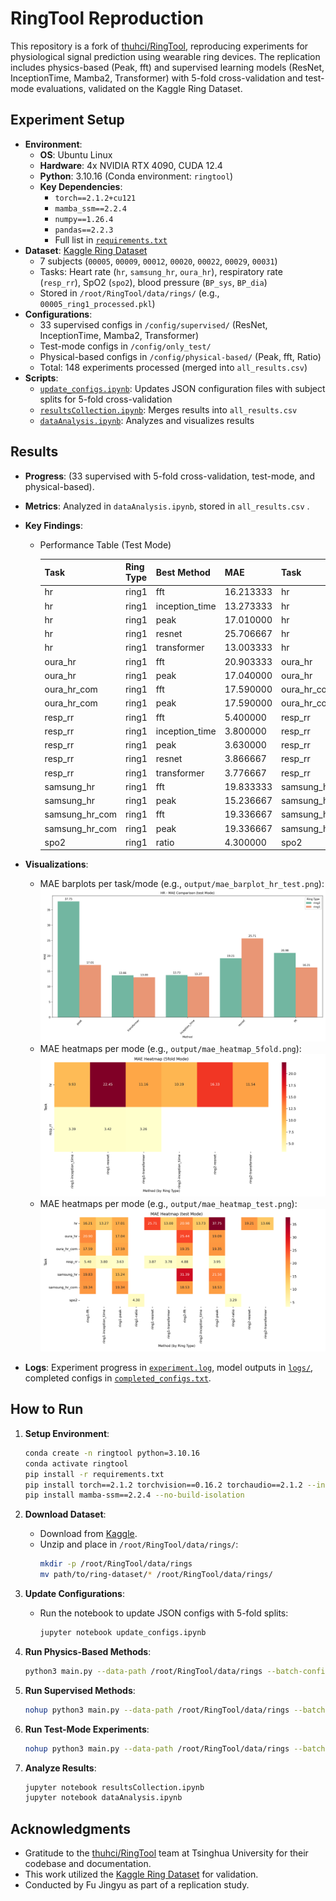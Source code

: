 # RingTool Reproduction

This repository is a fork of [thuhci/RingTool](https://github.com/thuhci/RingTool), reproducing experiments for physiological signal prediction using wearable ring devices. The replication includes physics-based (Peak, fft) and supervised learning models (ResNet, InceptionTime, Mamba2, Transformer) with 5-fold cross-validation and test-mode evaluations, validated on the Kaggle Ring Dataset.

## Experiment Setup

- **Environment**:
  - **OS**: Ubuntu Linux
  - **Hardware**: 4x NVIDIA RTX 4090, CUDA 12.4
  - **Python**: 3.10.16 (Conda environment: `ringtool`)
  - **Key Dependencies**:
    - `torch==2.1.2+cu121`
    - `mamba_ssm==2.2.4`
    - `numpy==1.26.4`
    - `pandas==2.2.3`
    - Full list in [`requirements.txt`](requirements.txt)
- **Dataset**: [Kaggle Ring Dataset](https://www.kaggle.com/datasets/ringdataset/ring-dataset)
  - 7 subjects (`00005`, `00009`, `00012`, `00020`, `00022`, `00029`, `00031`)
  - Tasks: Heart rate (`hr`, `samsung_hr`, `oura_hr`), respiratory rate (`resp_rr`), SpO2 (`spo2`), blood pressure (`BP_sys`, `BP_dia`)
  - Stored in `/root/RingTool/data/rings/` (e.g., `00005_ring1_processed.pkl`)
- **Configurations**:
  - 33 supervised configs in `/config/supervised/` (ResNet, InceptionTime, Mamba2, Transformer)
  - Test-mode configs in `/config/only_test/`
  - Physical-based configs in `/config/physical-based/` (Peak, fft, Ratio)
  - Total: 148 experiments processed (merged into `all_results.csv`)
- **Scripts**:
  - [`update_configs.ipynb`](update_configs.ipynb): Updates JSON configuration files with subject splits for 5-fold cross-validation
  - [`resultsCollection.ipynb`](resultsCollection.ipynb): Merges results into `all_results.csv`
  - [`dataAnalysis.ipynb`](dataAnalysis.ipynb): Analyzes and visualizes results

## Results

- **Progress**: (33 supervised with 5-fold cross-validation, test-mode, and physical-based).
- **Metrics**: Analyzed in `dataAnalysis.ipynb`, stored in `all_results.csv` .
- **Key Findings**:
  - Performance Table (Test Mode)

    | Task       | Ring Type | Best Method  | MAE       | Task       | Ring Type | Best Method  | MAE       |
    |------------|-----------|--------------|-----------|------------|-----------|--------------|-----------|
    | hr         | ring1     | fft          | 16.213333 | hr         | ring2     | fft          | 20.976667 |
    | hr         | ring1     | inception_time| 13.273333 | hr         | ring2     | inception_time| 13.733333 |
    | hr         | ring1     | peak         | 17.010000 | hr         | ring2     | peak         | 37.753333 |
    | hr         | ring1     | resnet       | 25.706667 | hr         | ring2     | resnet       | 19.213334 |
    | hr         | ring1     | transformer  | 13.003333 | hr         | ring2     | transformer  | 13.660000 |
    | oura_hr    | ring1     | fft          | 20.903333 | oura_hr    | ring2     | fft          | 25.443333 |
    | oura_hr    | ring1     | peak         | 17.040000 | oura_hr    | ring2     | peak         | 19.093333 |
    | oura_hr_com| ring1     | fft          | 17.590000 | oura_hr_com| ring2     | fft          | 19.350000 |
    | oura_hr_com| ring1     | peak         | 17.590000 | oura_hr_com| ring2     | peak         | 19.350000 |
    | resp_rr    | ring1     | fft          | 5.400000  | resp_rr    | ring2     | fft          | 4.875000  |
    | resp_rr    | ring1     | inception_time| 3.800000  | resp_rr    | ring2     | inception_time| 3.953333  |
    | resp_rr    | ring1     | peak         | 3.630000  | resp_rr    | ring2     | peak         | 3.953333  |
    | resp_rr    | ring1     | resnet       | 3.866667  | resp_rr    | ring2     | resnet       | 3.953333  |
    | resp_rr    | ring1     | transformer  | 3.776667  | resp_rr    | ring2     | transformer  | 4.875000  |
    | samsung_hr | ring1     | fft          | 19.833333 | samsung_hr | ring2     | fft          | 31.386667 |
    | samsung_hr | ring1     | peak         | 15.236667 | samsung_hr | ring2     | peak         | 21.496667 |
    | samsung_hr_com| ring1  | fft          | 19.336667 | samsung_hr_com| ring2  | fft          | 18.533333 |
    | samsung_hr_com| ring1  | peak         | 19.336667 | samsung_hr_com| ring2  | peak         | 18.533333 |
    | spo2       | ring1     | ratio        | 4.300000  | spo2       | ring2     | ratio        | 3.290000  |

- **Visualizations**:
  - MAE barplots per task/mode (e.g., `output/mae_barplot_hr_test.png`):
    ![HR MAE Barplot (Test Mode)](output/mae_barplot_hr_test.png)
  - MAE heatmaps per mode (e.g., `output/mae_heatmap_5fold.png`):
    ![MAE Heatmap (5fold Mode)](output/mae_heatmap_5fold.png)
  - MAE heatmaps per mode (e.g., `output/mae_heatmap_test.png`):
    ![MAE Heatmap (Test Mode)](output/mae_heatmap_test.png)
- **Logs**: Experiment progress in [`experiment.log`](experiment.log), model outputs in [`logs/`](logs/), completed configs in [`completed_configs.txt`](completed_configs.txt).

## How to Run

1. **Setup Environment**:
   ```bash
   conda create -n ringtool python=3.10.16
   conda activate ringtool
   pip install -r requirements.txt
   pip install torch==2.1.2 torchvision==0.16.2 torchaudio==2.1.2 --index-url https://download.pytorch.org/whl/cu118
   pip install mamba-ssm==2.2.4 --no-build-isolation
   ```

2. **Download Dataset**:
   - Download from [Kaggle](https://www.kaggle.com/datasets/ringdataset/ring-dataset).
   - Unzip and place in `/root/RingTool/data/rings/`:
     ```bash
     mkdir -p /root/RingTool/data/rings
     mv path/to/ring-dataset/* /root/RingTool/data/rings/
     ```

3. **Update Configurations**:
   - Run the notebook to update JSON configs with 5-fold splits:
     ```bash
     jupyter notebook update_configs.ipynb
     ```

4. **Run Physics-Based Methods**:
   ```bash
   python3 main.py --data-path /root/RingTool/data/rings --batch-configs-dirs config/physical-based
   ```

5. **Run Supervised Methods**:
   ```bash
   nohup python3 main.py --data-path /root/RingTool/data/rings --batch-configs-dirs config/supervised > $(date +%Y%m%d%H%M%S)-nohup-train.log 2>&1 &
   ```

6. **Run Test-Mode Experiments**:
   ```bash
   nohup python3 main.py --data-path /root/RingTool/data/rings --batch-configs-dirs config/only_test > $(date +%Y%m%d%H%M%S)-nohup-test.log 2>&1 &
   ```

7. **Analyze Results**:
   ```bash
   jupyter notebook resultsCollection.ipynb
   jupyter notebook dataAnalysis.ipynb
   ```
## Acknowledgments
- Gratitude to the [thuhci/RingTool](https://github.com/thuhci/RingTool) team at Tsinghua University for their codebase and documentation.
- This work utilized the [Kaggle Ring Dataset](https://www.kaggle.com/datasets/ringdataset/ring-dataset) for validation.
- Conducted by Fu Jingyu as part of a replication study.